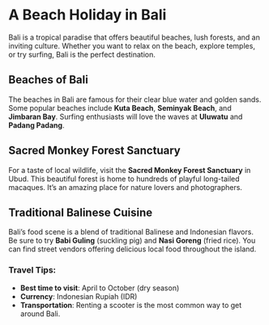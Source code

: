 # A Beach Holiday in Bali

Bali is a tropical paradise that offers beautiful beaches, lush forests, and an inviting culture. Whether you want to relax on the beach, explore temples, or try surfing, Bali is the perfect destination.

## Beaches of Bali

The beaches in Bali are famous for their clear blue water and golden sands. Some popular beaches include **Kuta Beach**, **Seminyak Beach**, and **Jimbaran Bay**. Surfing enthusiasts will love the waves at **Uluwatu** and **Padang Padang**.

## Sacred Monkey Forest Sanctuary

For a taste of local wildlife, visit the **Sacred Monkey Forest Sanctuary** in Ubud. This beautiful forest is home to hundreds of playful long-tailed macaques. It’s an amazing place for nature lovers and photographers.

## Traditional Balinese Cuisine

Bali’s food scene is a blend of traditional Balinese and Indonesian flavors. Be sure to try **Babi Guling** (suckling pig) and **Nasi Goreng** (fried rice). You can find street vendors offering delicious local food throughout the island.

### Travel Tips:
- **Best time to visit**: April to October (dry season)
- **Currency**: Indonesian Rupiah (IDR)
- **Transportation**: Renting a scooter is the most common way to get around Bali.
